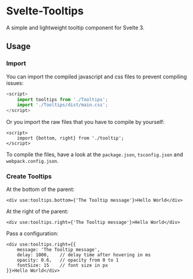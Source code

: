 # Svelte-Tooltips

A simple and lightweight tooltip component for Svelte 3.

## Usage

### Import

You can import the compiled javascript and css files to prevent compiling issues:

```javascript
<script>
    import tooltips from './Tooltips';
    import './Tooltips/dist/main.css';
</script>
```

Or you import the raw files that you have to compile by yourself:

```sveltehtml
<script>
    import {bottom, right} from './tooltip';
</script>
```

To compile the files, have a look at the ```package.json```, ```tsconfig.json``` and ```webpack.config.json```.

### Create Tooltips

At the bottom of the parent:

```sveltehtml
<div use:tooltips.bottom={'The Tooltip message'}>Hello World</div>
```

At the right of the parent:

```sveltehtml
<div use:tooltips.right={'The Tooltip message'}>Hello World</div>
```

Pass a configuration:

```sveltehtml
<div use:tooltips.right={{
    message: 'The Tooltip message',
    delay: 1000,    // delay time after hovering in ms
    opacity: 0.6,   // opacity from 0 to 1
    fontSize: 15    // font size in px
}}>Hello World</div>
```